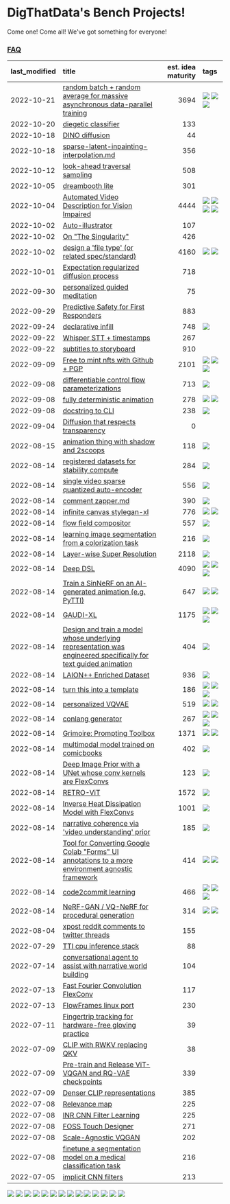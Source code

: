 # DigThatData's Bench Projects!

Come one! Come all! We've got something for everyone!

### [FAQ](https://github.com/dmarx/bench-warmers/blob/main/FAQ.md)

|last_modified|title|est. idea maturity|tags
|:---|:---|---:|:---|
|2022-10-21|[random batch + random average for massive asynchronous data-parallel training](async-evolutionary-ddp.md)|3694|![](https://img.shields.io/badge/tag-experimental-84f8cf) ![](https://img.shields.io/badge/tag-foundation-e2851f) ![](https://img.shields.io/badge/tag-tooling-a168f4)|
|2022-10-20|[diegetic classifier](diegetic-classifier.md)|133||
|2022-10-18|[DINO diffusion](DINO-diffusion.md)|44||
|2022-10-18|[sparse-latent-inpainting-interpolation.md](sparse-latent-inpainting-interpolation.md)|356||
|2022-10-12|[look-ahead traversal sampling](look-ahead-traversal-sampling.md)|508||
|2022-10-05|[dreambooth lite](dreambooth-lite.md)|301||
|2022-10-04|[Automated Video Description for Vision Impaired](automated-video-description.md)|4444|![](https://img.shields.io/badge/tag-accessibility-7ca620) ![](https://img.shields.io/badge/tag-dataset-72fcc) ![](https://img.shields.io/badge/tag-foundation-e2851f) ![](https://img.shields.io/badge/tag-publicgood-61717a)|
|2022-10-02|[Auto-illustrator](auto-illustrator.md)|107||
|2022-10-02|[On "The Singularity"](alternative-perspective-on-the-singularity.md)|426||
|2022-10-02|[design a 'file type' (or related spec/standard)](filetype-for-ai-art-and-animation.md)|4160|![](https://img.shields.io/badge/tag-animation-0fcaa) ![](https://img.shields.io/badge/tag-tooling-a168f4)|
|2022-10-01|[Expectation regularized diffusion process](expectation-regularized-diffusion.md)|718||
|2022-09-30|[personalized guided meditation](personalized-guided-meditation.md)|75||
|2022-09-29|[Predictive Safety for First Responders](safety-officer.md)|883||
|2022-09-24|[declarative infill](declarative-infill.md)|748|![](https://img.shields.io/badge/tag-experimental-84f8cf)|
|2022-09-22|[Whisper STT + timestamps](whisper-stt-plus-timestamps.md)|267||
|2022-09-22|[subtitles to storyboard](subtitles-to-storyboard.md)|910||
|2022-09-09|[Free to mint nfts with Github + PGP](free-to-mint-nfts_git_plus_pgp.md)|2101|![](https://img.shields.io/badge/tag-publicgood-61717a) ![](https://img.shields.io/badge/tag-tooling-a168f4) ![](https://img.shields.io/badge/tag-wip-c5d714)|
|2022-09-08|[differentiable control flow parameterizations](differentiable-control-flow-parameterizations.md)|713|![](https://img.shields.io/badge/tag-experimental-84f8cf)|
|2022-09-08|[fully deterministic animation](fully-deterministic-animation.md)|278|![](https://img.shields.io/badge/tag-animation-0fcaa) ![](https://img.shields.io/badge/tag-experimental-84f8cf)|
|2022-09-08|[docstring to CLI](docstring-to-cli.md)|238|![](https://img.shields.io/badge/tag-tooling-a168f4)|
|2022-09-04|[Diffusion that respects transparency](diffusion-that-respects-transparency.md)|0||
|2022-08-15|[animation thing with shadow and 2scoops](shadow-and2scoops-animation-thing.md)|118|![](https://img.shields.io/badge/tag-animation-0fcaa)|
|2022-08-14|[registered datasets for stability compute](registered-datasets-for-sstability-compute.md)|284|![](https://img.shields.io/badge/tag-stability-25a9f1)|
|2022-08-14|[single video sparse quantized auto-encoder](single_video_sparse_quantized_auto-encoder.md)|556|![](https://img.shields.io/badge/tag-animation-0fcaa)|
|2022-08-14|[comment zapper.md](comment-zapper.md)|390|![](https://img.shields.io/badge/tag-tooling-a168f4)|
|2022-08-14|[infinite canvas stylegan-xl](infinite-canvas-stylegan-xl.md)|776|![](https://img.shields.io/badge/tag-animation-0fcaa) ![](https://img.shields.io/badge/tag-experimental-84f8cf)|
|2022-08-14|[flow field compositor](flow-field-compositor.md)|557|![](https://img.shields.io/badge/tag-tooling-a168f4)|
|2022-08-14|[learning image segmentation from a colorization task](learning_image_segmentation_from_a_colorization_task.md)|216|![](https://img.shields.io/badge/tag-experimental-84f8cf)|
|2022-08-14|[Layer-wise Super Resolution](layerwise-and-objectwise-inpainting-and-super-resolution.md)|2118|![](https://img.shields.io/badge/tag-experimental-84f8cf)|
|2022-08-14|[Deep DSL](multistage-unsupervised-deep-DSL-learning-from-prompts-data.md)|4090|![](https://img.shields.io/badge/tag-experimental-84f8cf) ![](https://img.shields.io/badge/tag-prompting-6f4790) ![](https://img.shields.io/badge/tag-tooling-a168f4)|
|2022-08-14|[Train a SinNeRF on an AI-generated animation (e.g. PyTTI)](train_a_SinNeRF_on_a_pytti_animation.md)|647|![](https://img.shields.io/badge/tag-animation-0fcaa) ![](https://img.shields.io/badge/tag-nerf-9bf4b7)|
|2022-08-14|[GAUDI-XL](gaudi-xl.md)|1175|![](https://img.shields.io/badge/tag-animation-0fcaa) ![](https://img.shields.io/badge/tag-experimental-84f8cf) ![](https://img.shields.io/badge/tag-foundation-e2851f)|
|2022-08-14|[Design and train a model whose underlying representation was engineered specifically for text guided animation](image-model-designed-for-clip-guided-animation.md)|404|![](https://img.shields.io/badge/tag-animation-0fcaa)|
|2022-08-14|[LAION++ Enriched Dataset](laion-plus-plus.md)|936|![](https://img.shields.io/badge/tag-dataset-72fcc)|
|2022-08-14|[turn this into a template](benchwarmers-template.md)|186|![](https://img.shields.io/badge/tag-meta-33b5de) ![](https://img.shields.io/badge/tag-tooling-a168f4) ![](https://img.shields.io/badge/tag-wip-c5d714)|
|2022-08-14|[personalized VQVAE](personalized-vqvae.md)|519|![](https://img.shields.io/badge/tag-experimental-84f8cf) ![](https://img.shields.io/badge/tag-tooling-a168f4)|
|2022-08-14|[conlang generator](conlang_lm.md)|267|![](https://img.shields.io/badge/tag-carp-473080) ![](https://img.shields.io/badge/tag-dataset-72fcc) ![](https://img.shields.io/badge/tag-experimental-84f8cf)|
|2022-08-14|[Grimoire: Prompting Toolbox](grimoire.md)|1371|![](https://img.shields.io/badge/tag-prompting-6f4790) ![](https://img.shields.io/badge/tag-tooling-a168f4)|
|2022-08-14|[multimodal model trained on comicbooks](multimodal-model-trained-on-comicbooks.md)|402|![](https://img.shields.io/badge/tag-foundation-e2851f)|
|2022-08-14|[Deep Image Prior with a UNet whose conv kernels are FlexConvs](FlexConv_DIP.md)|123|![](https://img.shields.io/badge/tag-experimental-84f8cf)|
|2022-08-14|[RETRO-ViT](RETRO-ViT.md)|1572|![](https://img.shields.io/badge/tag-experimental-84f8cf)|
|2022-08-14|[Inverse Heat Dissipation Model with FlexConvs](IHDM_with_FlexConvs.md)|1001|![](https://img.shields.io/badge/tag-experimental-84f8cf)|
|2022-08-14|[narrative coherence via 'video understanding' prior](narrative_coherence_via_video_understanding_prior.md)|185|![](https://img.shields.io/badge/tag-animation-0fcaa)|
|2022-08-14|[Tool for Converting Google Colab "Forms" UI annotations to a more environment agnostic framework](colab-ui-converter.md)|414|![](https://img.shields.io/badge/tag-colab-4b9e32) ![](https://img.shields.io/badge/tag-tooling-a168f4)|
|2022-08-14|[code2commit learning](code2commit-learning.md)|466|![](https://img.shields.io/badge/tag-carp-473080) ![](https://img.shields.io/badge/tag-experimental-84f8cf) ![](https://img.shields.io/badge/tag-foundation-e2851f)|
|2022-08-14|[NeRF-GAN / VQ-NeRF for procedural generation](nerf-gan.md)|314|![](https://img.shields.io/badge/tag-animation-0fcaa) ![](https://img.shields.io/badge/tag-nerf-9bf4b7)|
|2022-08-04|[xpost reddit comments to twitter threads](reddit2twitter.md)|155||
|2022-07-29|[TTI cpu inference stack](TTI-cpu-inference-stack.md)|88||
|2022-07-14|[conversational agent to assist with narrative world building](world-building-agent.md)|104||
|2022-07-13|[Fast Fourier Convolution FlexConv](FFC-Flexconv.md)|117||
|2022-07-13|[FlowFrames linux port](flowframes-linux-port.md)|230||
|2022-07-11|[Fingertrip tracking for hardware-free gloving practice](fingertrip_tracking_for_hardware_free_gloveing_practice.md)|39||
|2022-07-09|[CLIP with RWKV replacing QKV](RWKV-CLIP.md)|38||
|2022-07-09|[Pre-train and Release ViT-VQGAN and RQ-VAE checkpoints](pretrained_vit-vqgan_checkpoints.md)|339||
|2022-07-09|[Denser CLIP representations](denser-CLIP.md)|385||
|2022-07-08|[Relevance map](Relevance_map.md)|225||
|2022-07-08|[INR CNN Filter Learning](INR_CNN_filter_learning.md)|225||
|2022-07-08|[FOSS Touch Designer](FOSS_touch_designer.md)|271||
|2022-07-08|[Scale-Agnostic VQGAN](scale-agnostic_VQGAN.md)|202||
|2022-07-08|[finetune a segmentation model on a medical classification task](finetune_a_segmentation_model_on_a_medical_classification_task.md)|216||
|2022-07-05|[implicit CNN filters](implicit-cnn-filters.md)|213||

![](https://img.shields.io/badge/tag-wip-c5d714) ![](https://img.shields.io/badge/tag-experimental-84f8cf) ![](https://img.shields.io/badge/tag-nerf-9bf4b7) ![](https://img.shields.io/badge/tag-prompting-6f4790) ![](https://img.shields.io/badge/tag-carp-473080) ![](https://img.shields.io/badge/tag-colab-4b9e32) ![](https://img.shields.io/badge/tag-stability-25a9f1) ![](https://img.shields.io/badge/tag-meta-33b5de) ![](https://img.shields.io/badge/tag-tooling-a168f4) ![](https://img.shields.io/badge/tag-foundation-e2851f) ![](https://img.shields.io/badge/tag-dataset-72fcc) ![](https://img.shields.io/badge/tag-animation-0fcaa) ![](https://img.shields.io/badge/tag-accessibility-7ca620) ![](https://img.shields.io/badge/tag-publicgood-61717a)
